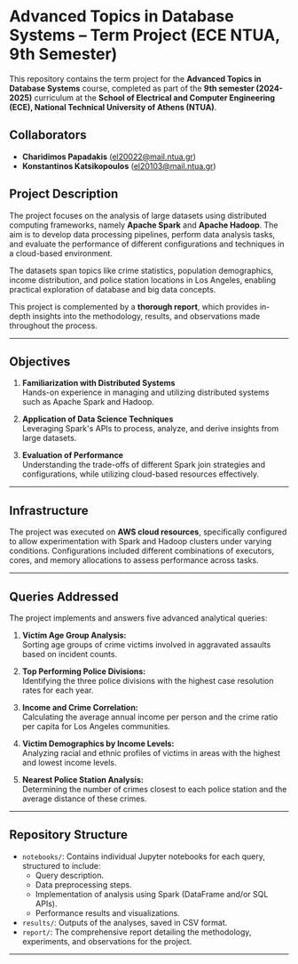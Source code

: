 # Advanced Topics in Database Systems – Term Project (ECE NTUA, 9th Semester)

This repository contains the term project for the **Advanced Topics in Database Systems** course, completed as part of the **9th semester (2024-2025)** curriculum at the **School of Electrical and Computer Engineering (ECE), National Technical University of Athens (NTUA)**. 

## Collaborators
- **Charidimos Papadakis** ([el20022@mail.ntua.gr](mailto:el20022@mail.ntua.gr))  
- **Konstantinos Katsikopoulos** ([el20103@mail.ntua.gr](mailto:el20103@mail.ntua.gr))  

## Project Description

The project focuses on the analysis of large datasets using distributed computing frameworks, namely **Apache Spark** and **Apache Hadoop**. The aim is to develop data processing pipelines, perform data analysis tasks, and evaluate the performance of different configurations and techniques in a cloud-based environment.

The datasets span topics like crime statistics, population demographics, income distribution, and police station locations in Los Angeles, enabling practical exploration of database and big data concepts.

This project is complemented by a **thorough report**, which provides in-depth insights into the methodology, results, and observations made throughout the process.

---

## Objectives

1. **Familiarization with Distributed Systems**  
   Hands-on experience in managing and utilizing distributed systems such as Apache Spark and Hadoop.
   
2. **Application of Data Science Techniques**  
   Leveraging Spark's APIs to process, analyze, and derive insights from large datasets.

3. **Evaluation of Performance**  
   Understanding the trade-offs of different Spark join strategies and configurations, while utilizing cloud-based resources effectively.

---

## Infrastructure

The project was executed on **AWS cloud resources**, specifically configured to allow experimentation with Spark and Hadoop clusters under varying conditions. Configurations included different combinations of executors, cores, and memory allocations to assess performance across tasks.

---

## Queries Addressed

The project implements and answers five advanced analytical queries:

1. **Victim Age Group Analysis:**  
   Sorting age groups of crime victims involved in aggravated assaults based on incident counts.

2. **Top Performing Police Divisions:**  
   Identifying the three police divisions with the highest case resolution rates for each year.

3. **Income and Crime Correlation:**  
   Calculating the average annual income per person and the crime ratio per capita for Los Angeles communities.

4. **Victim Demographics by Income Levels:**  
   Analyzing racial and ethnic profiles of victims in areas with the highest and lowest income levels.

5. **Nearest Police Station Analysis:**  
   Determining the number of crimes closest to each police station and the average distance of these crimes.

---

## Repository Structure

- `notebooks/`: Contains individual Jupyter notebooks for each query, structured to include:
  - Query description.
  - Data preprocessing steps.
  - Implementation of analysis using Spark (DataFrame and/or SQL APIs).
  - Performance results and visualizations.
- `results/`: Outputs of the analyses, saved in CSV format.
- `report/`: The comprehensive report detailing the methodology, experiments, and observations for the project.

---
